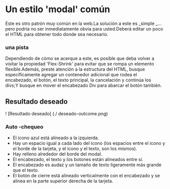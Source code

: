 # Un estilo 'modal' común
Este es otro patrón muy común en la web.La solución a este es _simple _... pero podría no ser inmediatamente obvia para usted.Deberá editar un poco el HTML para obtener todo donde sea necesario.

### una pista
Dependiendo de cómo se acerque a este, es posible que deba volver a visitar la propiedad 'Flex-Shrink' para evitar que se rompa un elemento flexible.Además, preste atención a la estructura del HTML, busque específicamente agregar un contenedor adicional que rodea el encabezado, el botón, el texto principal, la cancelación y continúa los divs;Y busque en mover el encabezado Div para abarcar el botón también.

## Resultado deseado

! [Resultado deseado] (./ deseado-outcome.png)

### Auto -chequeo

- El icono azul está alineado a la izquierda.
- Hay un espacio igual a cada lado del icono (los espacios entre el icono y el borde de la tarjeta, y el icono y el texto, son los mismos).
- Hay relleno alrededor del borde del modal.
- El encabezado, el texto y los botones están alineados entre sí.
- El encabezado es audaz y un tamaño de texto ligeramente más grande que el texto.
- El botón de cierre está alineado verticalmente con el encabezado y se alinea en la parte superior derecha de la tarjeta.